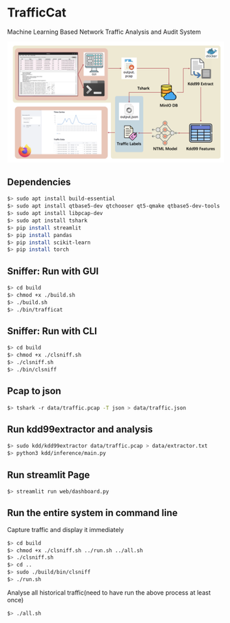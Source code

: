 TrafficCat
=====

Machine Learning Based Network Traffic Analysis and Audit System

![flowchart](./assets/flowchart.png)

Dependencies
-----
```bash
$> sudo apt install build-essential
$> sudo apt install qtbase5-dev qtchooser qt5-qmake qtbase5-dev-tools
$> sudo apt install libpcap-dev
$> sudo apt install tshark
$> pip install streamlit
$> pip install pandas
$> pip install scikit-learn
$> pip install torch
```

Sniffer: Run with GUI
-----
```bash
$> cd build
$> chmod +x ./build.sh
$> ./build.sh
$> ./bin/trafficat
```

Sniffer: Run with CLI
-----
```bash
$> cd build
$> chmod +x ./clsniff.sh
$> ./clsniff.sh
$> ./bin/clsniff
```

Pcap to json
-----
```bash
$> tshark -r data/traffic.pcap -T json > data/traffic.json
```

Run kdd99extractor and analysis
-----
```bash
$> sudo kdd/kdd99extractor data/traffic.pcap > data/extractor.txt
$> python3 kdd/inference/main.py
```

Run streamlit Page
-----
```bash
$> streamlit run web/dashboard.py
```

Run the entire system in command line
-----
Capture traffic and display it immediately
```bash
$> cd build
$> chmod +x ./clsniff.sh ../run.sh ../all.sh
$> ./clsniff.sh
$> cd ..
$> sudo ./build/bin/clsniff
$> ./run.sh
```
Analyse all historical traffic(need to have run the above process at least once)
```bash
$> ./all.sh
```
